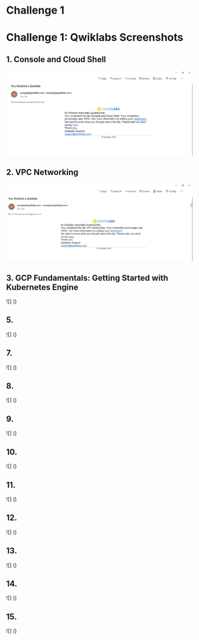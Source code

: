 # Challenge 1
# Challenge 1: Qwiklabs Screenshots

## 1. Console and Cloud Shell
![Challenge 1 Screenshot - Console and Cloud Shell](https://github.com/ChrisGy/gads2020_gcp/blob/master/Challenge%201/screenshots/Console%20and%20Cloud%20Shell.png)

## 2. VPC Networking
![VPC Networking](https://github.com/ChrisGy/gads2020_gcp/blob/master/Challenge%201/screenshots/VPC%20Networking.jpg)

## 3. GCP Fundamentals: Getting Started with Kubernetes Engine
![] ()

## 5. 
![] ()

## 7. 
![] ()

## 8. 
![] ()

## 9. 
![] ()

## 10. 
![] ()

## 11. 
![] ()

## 12. 
![] ()

## 13. 
![] ()

## 14. 
![] ()

## 15. 
![] ()

